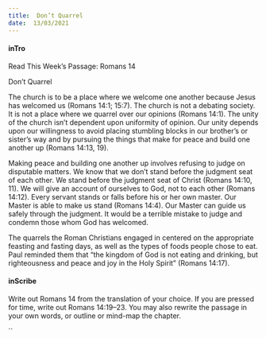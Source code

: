 ```yaml
---
title:  Don’t Quarrel
date:  13/03/2021
---
```


#### inTro

Read This Week’s Passage: Romans 14

Don’t Quarrel

The church is to be a place where we welcome one another because Jesus has welcomed us (Romans 14:1; 15:7). The church is not a debating society. It is not a place where we quarrel over our opinions (Romans 14:1). The unity of the church isn’t dependent upon uniformity of opinion. Our unity depends upon our willingness to avoid placing stumbling blocks in our brother’s or sister’s way and by pursuing the things that make for peace and build one another up (Romans 14:13, 19).

Making peace and building one another up involves refusing to judge on disputable matters. We know that we don’t stand before the judgment seat of each other. We stand before the judgment seat of Christ (Romans 14:10, 11). We will give an account of ourselves to God, not to each other (Romans 14:12). Every servant stands or falls before his or her own master. Our Master is able to make us stand (Romans 14:4). Our Master can guide us safely through the judgment. It would be a terrible mistake to judge and condemn those whom God has welcomed.

The quarrels the Roman Christians engaged in centered on the appropriate feasting and fasting days, as well as the types of foods people chose to eat. Paul reminded them that “the kingdom of God is not eating and drinking, but righteousness and peace and joy in the Holy Spirit” (Romans 14:17).

#### inScribe

Write out Romans 14 from the translation of your choice. If you are pressed for time, write out Romans 14:19–23. You may also rewrite the passage in your own words, or outline or mind-map the chapter.

``